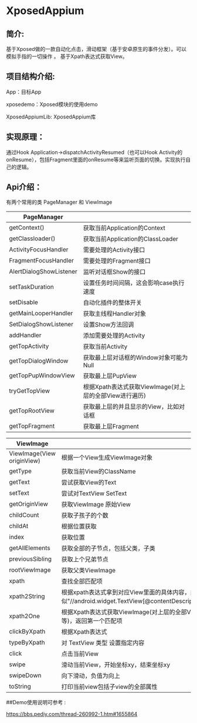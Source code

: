 

# XposedAppium

## 简介:
基于Xposed做的一款自动化点击，滑动框架（基于安卓原生的事件分发）。可以模拟手指的一切操作 。
基于Xpath表达式获取View。



## 项目结构介绍:

App：目标App

xposedemo：Xposed模块的使用demo

XposedAppiumLib: XposedAppium库



## 实现原理：

通过Hook Application->dispatchActivityResumed（也可以Hook Activity的 onResume），包括Fragment里面的onResume等来监听页面的切换。实现执行自己的逻辑。



## Api介绍：

有两个常用的类 PageManager 和 ViewImage

| PageManager             |                                                        |
| ----------------------- | ------------------------------------------------------ |
| getContext()            | 获取当前Application的Context                           |
| getClassloader()        | 获取当前Application的ClassLoader                       |
| ActivityFocusHandler    | 需要处理的Activity接口                                 |
| FragmentFocusHandler    | 需要处理的Fragment接口                                 |
| AlertDialogShowListener | 监听对话框Show的接口                                   |
| setTaskDuration         | 设置任务时间间隔，这会影响case执行速度                 |
| setDisable              | 自动化插件的整体开关                                   |
| getMainLooperHandler    | 获取主线程Handler对象                                  |
| SetDialogShowListener   | 设置Show方法回调                                       |
| addHandler              | 添加需要处理的Activity                                 |
| getTopActivity          | 获取当前Activity                                       |
| getTopDialogWindow      | 获取最上层对话框的Window对象可能为Null                 |
| getTopPupWindowView     | 获取最上层PupView                                      |
| tryGetTopView           | 根据Xpath表达式获取ViewImage(对上层的全部View进行遍历) |
| getTopRootView          | 获取最上层的并且显示的View，比如对话框                 |
| getTopFragment          | 获取最上层Fragment                                     |









| ViewImage                  |                                                              |
| -------------------------- | ------------------------------------------------------------ |
| ViewImage(View originView) | 根据一个View生成ViewImage对象                                |
| getType                    | 获取当前View的ClassName                                      |
| getText                    | 尝试获取View的Text                                           |
| setText                    | 尝试对TextView SetText                                       |
| getOriginView              | 获取ViewImage 原始View                                       |
| childCount                 | 获取子孩子的个数                                             |
| childAt                    | 根据位置获取                                                 |
| index                      | 获取位置                                                     |
| getAllElements             | 获取全部的子节点，包括父类，子类                             |
| previousSibling            | 获取上个兄弟节点                                             |
| rootViewImage              | 获取父类ViewImage                                            |
| xpath                      | 查找全部匹配项                                               |
| xpath2String               | 根据xpath表达式拿到对应View里面的具体内容，类似"//android.widget.TextView[@contentDescription='XXXXXXXXXXXXXXXX']/text()" |
| xpath2One                  | 根据Xpath表达式获取ViewImage(对上层的全部View进行遍历，弹窗，Activity，悬浮窗等)，返回第一个匹配项 |
| clickByXpath               | 根据Xpath表达式                                              |
| typeByXpath                | 对 TextView 类型 设置指定内容                                |
| click                      | 点击当前View                                                 |
| swipe                      | 滑动当前View，开始坐标xy，结束坐标xy                         |
| swipeDown                  | 向下滑动，负值为向上                                         |
| toString                   | 打印当前view包括子view的全部属性                             |



##Demo使用说明可参考 :

https://bbs.pediy.com/thread-260992-1.htm#1655864